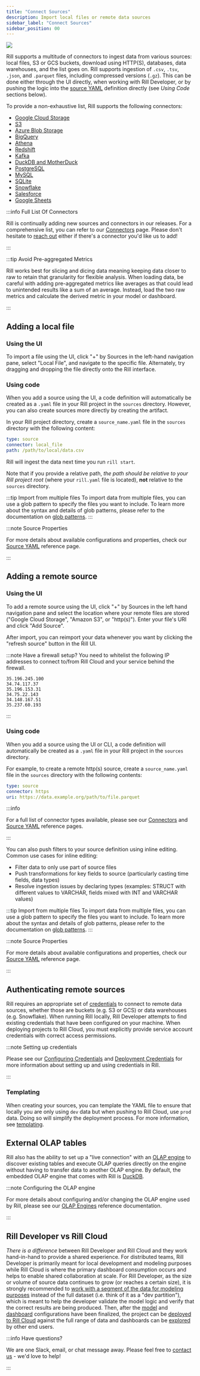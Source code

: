 ```yaml
---
title: "Connect Sources"
description: Import local files or remote data sources
sidebar_label: "Connect Sources"
sidebar_position: 00
---
```


<!-- WARNING: There are links to this page in source code. If you move it, find and replace the links and consider adding a redirect in docusaurus.config.js. -->

<img src = '/img/build/connect/sources.png' class='rounded-gif' />
<br />

Rill supports a multitude of connectors to ingest data from various sources: local files, S3 or GCS buckets, download using HTTP(S), databases, data warehouses, and the list goes on. Rill supports ingestion of `.csv`, `.tsv`, `.json`, and `.parquet` files, including compressed versions (`.gz`). This can be done either through the UI directly, when working with Rill Developer, or by pushing the logic into the [source YAML](../../reference/project-files/sources.md) definition directly (see _Using Code_ sections below).

To provide a non-exhaustive list, Rill supports the following connectors:
- [Google Cloud Storage](/reference/connectors/gcs.md)
- [S3](/reference/connectors/s3.md)
- [Azure Blob Storage](/reference/connectors/azure.md)
- [BigQuery](/reference/connectors/bigquery.md)
- [Athena](/reference/connectors/athena.md)
- [Redshift](/reference/connectors/redshift.md)
- [Kafka](/reference/connectors/kafka.md)
- [DuckDB and MotherDuck](/reference/connectors/motherduck.md)
- [PostgreSQL](/reference/connectors/postgres.md)
- [MySQL](/reference/connectors/mysql.md)
- [SQLite](/reference/connectors/sqlite.md)
- [Snowflake](/reference/connectors/snowflake.md)
- [Salesforce](/reference/connectors/salesforce.md)
- [Google Sheets](/reference/connectors/googlesheets.md)

:::info Full List Of Connectors

Rill is continually adding new sources and connectors in our releases. For a comprehensive list, you can refer to our [Connectors](/reference/connectors) page. Please don't hesitate to [reach out](contact.md) either if there's a connector you'd like us to add!

:::

:::tip Avoid Pre-aggregated Metrics

Rill works best for slicing and dicing data meaning keeping data closer to raw to retain that granularity for flexible analysis. When loading data, be careful with adding pre-aggregated metrics like averages as that could lead to unintended results like a sum of an average. Instead, load the two raw metrics and calculate the derived metric in your model or dashboard.

:::

## Adding a local file

### Using the UI

To import a file using the UI, click "+" by Sources in the left-hand navigation pane, select "Local File", and navigate to the specific file. Alternately, try dragging and dropping the file directly onto the Rill interface.

### Using code
When you add a source using the UI, a code definition will automatically be created as a `.yaml` file in your Rill project in the `sources` directory. However, you can also create sources more directly by creating the artifact.

In your Rill project directory, create a `source_name.yaml` file in the `sources` directory with the following content:

```yaml
type: source
connector: local_file
path: /path/to/local/data.csv
```

Rill will ingest the data next time you run `rill start`.

Note that if you provide a relative path, _the path should be relative to your Rill project root_ (where your `rill.yaml` file is located), **not** relative to the `sources` directory.

:::tip Import from multiple files
To import data from multiple files, you can use a glob pattern to specify the files you want to include. To learn more about the syntax and details of glob patterns, please refer to the documentation on [glob patterns](../connect/glob-patterns.md).
:::

:::note Source Properties

For more details about available configurations and properties, check our [Source YAML](../../reference/project-files/sources) reference page.

:::

## Adding a remote source

### Using the UI
To add a remote source using the UI, click "+" by Sources in the left hand navigation pane and select the location where your remote files are stored ("Google Cloud Storage", "Amazon S3", or "http(s)"). Enter your file's URI and click "Add Source".

After import, you can reimport your data whenever you want by clicking the "refresh source" button in the Rill UI.

:::note Have a firewall setup?
You need to whitelist the following IP addresses to connect to/from Rill Cloud and your service behind the firewall.
```
35.196.245.100
34.74.117.37
35.196.153.31
34.75.22.143
34.148.167.51
35.237.60.193
```
:::

### Using code
When you add a source using the UI or CLI, a code definition will automatically be created as a `.yaml` file in your Rill project in the `sources` directory.

For example, to create a remote http(s) source, create a `source_name.yaml` file in the `sources` directory with the following contents:

```yaml
type: source
connector: https
uri: https://data.example.org/path/to/file.parquet
```

:::info

For a full list of connector types available, please see our [Connectors](/reference/connectors/connectors.md) and [Source YAML](/reference/project-files/sources.md#properties) reference pages.

:::

You can also push filters to your source definition using inline editing. Common use cases for inline editing:

- Filter data to only use part of source files
- Push transformations for key fields to source (particularly casting time fields, data types)
- Resolve ingestion issues by declaring types (examples: STRUCT with different values to VARCHAR, fields mixed with INT and VARCHAR values)

:::tip Import from multiple files
To import data from multiple files, you can use a glob pattern to specify the files you want to include. To learn more about the syntax and details of glob patterns, please refer to the documentation on [glob patterns](glob-patterns.md).
:::

:::note Source Properties

For more details about available configurations and properties, check our [Source YAML](../../reference/project-files/sources) reference page.

:::

## Authenticating remote sources

Rill requires an appropriate set of <u>credentials</u> to connect to remote data sources, whether those are buckets (e.g. S3 or GCS) or data warehouses (e.g. Snowflake). When running Rill locally, Rill Developer attempts to find existing credentials that have been configured on your machine. When deploying projects to Rill Cloud, you must explicitly provide service account credentials with correct access permissions.

:::note Setting up credentials

Please see our [Configuring Credentials](../credentials/credentials.md) and [Deployment Credentials](../../deploy/deploy-credentials.md) for more information about setting up and using credentials in Rill.

:::

### Templating 
When creating your sources, you can template the YAML file to ensure that locally you are only using `dev` data but when pushing to Rill Cloud, use `prod` data. Doing so will simplify the deployment process. For more information, see [templating](/deploy/templating).

## External OLAP tables

Rill also has the ability to set up a "live connection" with an [OLAP engine](../olap/olap.md) to discover existing tables and execute OLAP queries directly on the engine without having to transfer data to another OLAP engine. By default, the embedded OLAP engine that comes with Rill is [DuckDB](/reference/olap-engines/duckdb.md).

:::note Configuring the OLAP engine

For more details about configuring and/or changing the OLAP engine used by Rill, please see our [OLAP Engines](/reference/olap-engines/olap-engines.md) reference documentation.

:::

## Rill Developer vs Rill Cloud

_There is a difference_ between Rill Developer and Rill Cloud and they work hand-in-hand to provide a shared experience. For distributed teams, Rill Developer is primarily meant for local development and modeling purposes while Rill Cloud is where the primary dashboard consumption occurs and helps to enable shared collaboration at scale. For Rill Developer, as the size or volume of source data continues to grow (or reaches a certain size), it is strongly recommended to [work with a segment of the data for modeling purposes](../../deploy/performance.md#work-with-a-subset-of-your-source-data-for-local-development-and-modeling) instead of the full dataset (i.e. think of it as a "dev partition"), which is meant to help the developer validate the model logic and verify that the correct results are being produced. Then, after the [model](../models/models.md) and [dashboard](../dashboards/dashboards.md) configurations have been finalized, the project can be [deployed to Rill Cloud](../../deploy/deploy-dashboard/) against the full range of data and dashboards can be [explored](../../explore/dashboard-101.md) by other end users.

:::info Have questions?

We are one Slack, email, or chat message away. Please feel free to [contact us](contact.md) - we'd love to help!

:::
